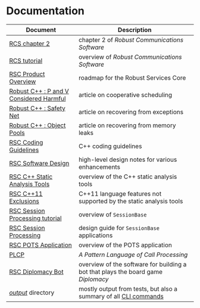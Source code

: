 # Documentation

Document | Description
-------- | -----------
[RCS chapter 2](/docs/RCS-chapter-2.pdf) | chapter 2 of _Robust Communications Software_
[RCS tutorial](/docs/RCS-tutorial.pdf) | overview of _Robust Communications Software_
[RSC Product Overview](/docs/RSC-Product-Overview.pdf) | roadmap for the Robust Services Core
[Robust C++ : P and V Considered Harmful](https://www.codeproject.com/Articles/5246597/Robust-Cplusplus-P-and-V-Considered-Harmful) | article on cooperative scheduling
[Robust C++ : Safety Net](https://www.codeproject.com/Articles/5165710/Robust-Cplusplus-Safety-Net) | article on recovering from exceptions
[Robust C++ : Object Pools](https://www.codeproject.com/Articles/5166096/Robust-Cplusplus-Object-Pools) | article on recovering from memory leaks
[RSC Coding Guidelines](/docs/RSC-Coding-Guidelines.md) | C++ coding guidelines
[RSC Software Design](/docs/RSC-Software-Design.pdf) | high-level design notes for various enhancements
[RSC C++ Static Analysis Tools](/docs/RSC-Cpp-Static-Analysis-Tools.md) | overview of the C++ static analysis tools
[RSC C++11 Exclusions](/docs/RSC-Cpp11-Exclusions.md) | C++11 language features not supported by the static analysis tools
[RSC Session Processing tutorial](/docs/RSC-Session-Processing-tutorial.pdf) | overview of `SessionBase`
[RSC Session Processing](/docs/RSC-Session-Processing.pdf) | design guide for `SessionBase` applications
[RSC POTS Application](/docs/RSC-POTS-Application.md) | overview of the POTS application
[PLCP](/docs/PLCP.pdf) | _A Pattern Language of Call Processing_
[RSC Diplomacy Bot](/docs/RSC-Diplomacy.md) | overview of the software for building a bot that plays the board game _Diplomacy_
[_output_](/output) directory | mostly output from tests, but also a summary of all [CLI commands](/output/help.cli.txt)
